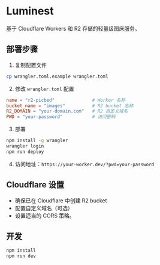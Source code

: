 # Luminest

基于 Cloudflare Workers 和 R2 存储的轻量级图床服务。

## 部署步骤

1. 复制配置文件
```bash
cp wrangler.toml.example wrangler.toml
```

2. 修改 `wrangler.toml` 配置
```toml
name = "r2-picbed"              # Worker 名称
bucket_name = "images"          # R2 bucket 名称
R2_DOMAIN = "your-domain.com"   # R2 自定义域名
PWD = "your-password"           # 访问密码
```

3. 部署
```bash
npm install -g wrangler
wrangler login
npm run deploy
```

4. 访问地址：`https://your-worker.dev/?pwd=your-password`

## Cloudflare 设置

- 确保已在 Cloudflare 中创建 R2 bucket
- 配置自定义域名（可选）
- 设置适当的 CORS 策略。

## 开发

```bash
npm install
npm run dev
```